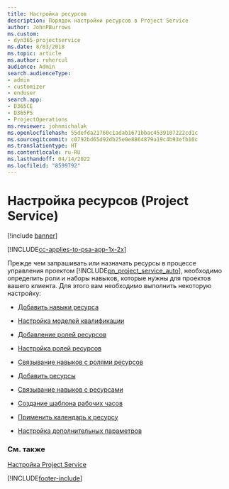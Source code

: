 ```yaml
---
title: Настройка ресурсов
description: Порядок настройки ресурсов в Project Service
author: JohnPBurrows
ms.custom:
- dyn365-projectservice
ms.date: 8/03/2018
ms.topic: article
ms.author: ruhercul
audience: Admin
search.audienceType:
- admin
- customizer
- enduser
search.app:
- D365CE
- D365PS
- ProjectOperations
ms.reviewer: johnmichalak
ms.openlocfilehash: 55defda21760c1adab1671bbac4539107222cd1c
ms.sourcegitcommit: c0792bd65d92db25e0e8864879a19c4b93efb10c
ms.translationtype: HT
ms.contentlocale: ru-RU
ms.lasthandoff: 04/14/2022
ms.locfileid: "8599792"
---
```

# <a name="set-up-resources-project-service"></a>Настройка ресурсов (Project Service)

[!include [banner](../includes/psa-now-project-operations.md)]

[!INCLUDE[cc-applies-to-psa-app-1x-2x](../includes/cc-applies-to-psa-app-1x-2x.md)]

Прежде чем запрашивать или назначать ресурсы в процессе управления проектом [!INCLUDE[pn_project_service_auto](../includes/pn-project-service-auto.md)], необходимо определить роли и наборы навыков, которые нужны для проектов вашего клиента. Для этого вам необходимо выполнить некоторую настройку:  
  
-   [Добавить навыки ресурса](../psa/add-resource-skills.md)  
  
-   [Настройка моделей квалификации](../psa/set-up-proficiency-models.md)  
  
-   [Добавление ролей ресурсов](../psa/add-resource-roles.md)  
  
-   [Настройка ролей ресурсов](../psa/configure-resource-roles.md)  
  
-   [Связывание навыков с ролями ресурсов](../psa/associate-skills-with-resource-roles.md)  
  
-   [Добавить ресурсы](../psa/add-resources.md)  
  
-   [Связывание навыков с ресурсами](../psa/associate-skills-with-resources.md)  
  
-   [Создание шаблона рабочих часов](../psa/create-work-hours-template.md)  
  
-   [Применить календарь к ресурсу](../psa/apply-calendar-resource.md)  
  
-   [Настройка дополнительных параметров](../psa/configure-additional-parameters-settings.md)  
  
### <a name="see-also"></a>См. также  
 [Настройка Project Service](../psa/configure.md)


[!INCLUDE[footer-include](../includes/footer-banner.md)]
